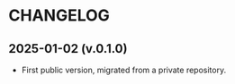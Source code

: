 CHANGELOG
=========

2025-01-02 (v.0.1.0)
--------------------
- First public version, migrated from a private repository.
